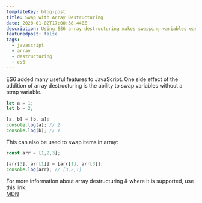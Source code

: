 ```yaml
---
templateKey: blog-post
title: Swap with Array Destructuring
date: 2020-01-02T17:00:38.448Z
description: Using ES6 array destructuring makes swapping variables easier
featuredpost: false
tags:
  - javascript
  - array
  - destructuring
  - es6
---
```

ES6 added many useful features to JavaScript. One side effect of the addition of array destructuring is the ability to swap variables without a temp variable. <br>

```javascript
let a = 1;
let b = 2;

[a, b] = [b, a];
console.log(a); // 2
console.log(b); // 1
```
This can also be used to swap items in array:

```javascript
const arr = [1,2,3];

[arr[3], arr[1]] = [arr[1], arr[3]];
console.log(arr); // [3,2,1]
```

For more information about array destructuring & where it is supported, use this link:
<br>
[MDN](https://developer.mozilla.org/en-US/docs/Web/JavaScript/Reference/Operators/Destructuring_assignment)

